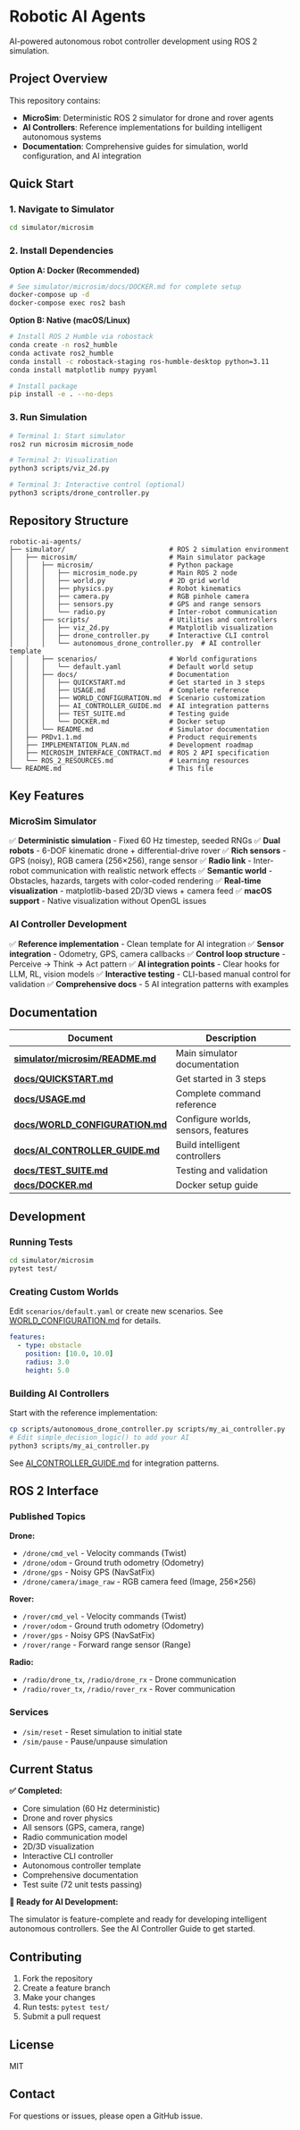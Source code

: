 # Robotic AI Agents

AI-powered autonomous robot controller development using ROS 2 simulation.

## Project Overview

This repository contains:
- **MicroSim**: Deterministic ROS 2 simulator for drone and rover agents
- **AI Controllers**: Reference implementations for building intelligent autonomous systems
- **Documentation**: Comprehensive guides for simulation, world configuration, and AI integration

## Quick Start

### 1. Navigate to Simulator

```bash
cd simulator/microsim
```

### 2. Install Dependencies

**Option A: Docker (Recommended)**
```bash
# See simulator/microsim/docs/DOCKER.md for complete setup
docker-compose up -d
docker-compose exec ros2 bash
```

**Option B: Native (macOS/Linux)**
```bash
# Install ROS 2 Humble via robostack
conda create -n ros2_humble
conda activate ros2_humble
conda install -c robostack-staging ros-humble-desktop python=3.11
conda install matplotlib numpy pyyaml

# Install package
pip install -e . --no-deps
```

### 3. Run Simulation

```bash
# Terminal 1: Start simulator
ros2 run microsim microsim_node

# Terminal 2: Visualization
python3 scripts/viz_2d.py

# Terminal 3: Interactive control (optional)
python3 scripts/drone_controller.py
```

## Repository Structure

```
robotic-ai-agents/
├── simulator/                          # ROS 2 simulation environment
│   ├── microsim/                       # Main simulator package
│   │   ├── microsim/                   # Python package
│   │   │   ├── microsim_node.py        # Main ROS 2 node
│   │   │   ├── world.py                # 2D grid world
│   │   │   ├── physics.py              # Robot kinematics
│   │   │   ├── camera.py               # RGB pinhole camera
│   │   │   ├── sensors.py              # GPS and range sensors
│   │   │   └── radio.py                # Inter-robot communication
│   │   ├── scripts/                    # Utilities and controllers
│   │   │   ├── viz_2d.py               # Matplotlib visualization
│   │   │   ├── drone_controller.py     # Interactive CLI control
│   │   │   └── autonomous_drone_controller.py  # AI controller template
│   │   ├── scenarios/                  # World configurations
│   │   │   └── default.yaml            # Default world setup
│   │   ├── docs/                       # Documentation
│   │   │   ├── QUICKSTART.md           # Get started in 3 steps
│   │   │   ├── USAGE.md                # Complete reference
│   │   │   ├── WORLD_CONFIGURATION.md  # Scenario customization
│   │   │   ├── AI_CONTROLLER_GUIDE.md  # AI integration patterns
│   │   │   ├── TEST_SUITE.md           # Testing guide
│   │   │   └── DOCKER.md               # Docker setup
│   │   └── README.md                   # Simulator documentation
│   ├── PRDv1.1.md                      # Product requirements
│   ├── IMPLEMENTATION_PLAN.md          # Development roadmap
│   ├── MICROSIM_INTERFACE_CONTRACT.md  # ROS 2 API specification
│   └── ROS_2_RESOURCES.md              # Learning resources
└── README.md                           # This file
```

## Key Features

### MicroSim Simulator

✅ **Deterministic simulation** - Fixed 60 Hz timestep, seeded RNGs
✅ **Dual robots** - 6-DOF kinematic drone + differential-drive rover
✅ **Rich sensors** - GPS (noisy), RGB camera (256×256), range sensor
✅ **Radio link** - Inter-robot communication with realistic network effects
✅ **Semantic world** - Obstacles, hazards, targets with color-coded rendering
✅ **Real-time visualization** - matplotlib-based 2D/3D views + camera feed
✅ **macOS support** - Native visualization without OpenGL issues

### AI Controller Development

✅ **Reference implementation** - Clean template for AI integration
✅ **Sensor integration** - Odometry, GPS, camera callbacks
✅ **Control loop structure** - Perceive → Think → Act pattern
✅ **AI integration points** - Clear hooks for LLM, RL, vision models
✅ **Interactive testing** - CLI-based manual control for validation
✅ **Comprehensive docs** - 5 AI integration patterns with examples

## Documentation

| Document | Description |
|----------|-------------|
| [**simulator/microsim/README.md**](simulator/microsim/README.md) | Main simulator documentation |
| [**docs/QUICKSTART.md**](simulator/microsim/docs/QUICKSTART.md) | Get started in 3 steps |
| [**docs/USAGE.md**](simulator/microsim/docs/USAGE.md) | Complete command reference |
| [**docs/WORLD_CONFIGURATION.md**](simulator/microsim/docs/WORLD_CONFIGURATION.md) | Configure worlds, sensors, features |
| [**docs/AI_CONTROLLER_GUIDE.md**](simulator/microsim/docs/AI_CONTROLLER_GUIDE.md) | Build intelligent controllers |
| [**docs/TEST_SUITE.md**](simulator/microsim/docs/TEST_SUITE.md) | Testing and validation |
| [**docs/DOCKER.md**](simulator/microsim/docs/DOCKER.md) | Docker setup guide |

## Development

### Running Tests

```bash
cd simulator/microsim
pytest test/
```

### Creating Custom Worlds

Edit `scenarios/default.yaml` or create new scenarios. See [WORLD_CONFIGURATION.md](simulator/microsim/docs/WORLD_CONFIGURATION.md) for details.

```yaml
features:
  - type: obstacle
    position: [10.0, 10.0]
    radius: 3.0
    height: 5.0
```

### Building AI Controllers

Start with the reference implementation:

```bash
cp scripts/autonomous_drone_controller.py scripts/my_ai_controller.py
# Edit simple_decision_logic() to add your AI
python3 scripts/my_ai_controller.py
```

See [AI_CONTROLLER_GUIDE.md](simulator/microsim/docs/AI_CONTROLLER_GUIDE.md) for integration patterns.

## ROS 2 Interface

### Published Topics

**Drone:**
- `/drone/cmd_vel` - Velocity commands (Twist)
- `/drone/odom` - Ground truth odometry (Odometry)
- `/drone/gps` - Noisy GPS (NavSatFix)
- `/drone/camera/image_raw` - RGB camera feed (Image, 256×256)

**Rover:**
- `/rover/cmd_vel` - Velocity commands (Twist)
- `/rover/odom` - Ground truth odometry (Odometry)
- `/rover/gps` - Noisy GPS (NavSatFix)
- `/rover/range` - Forward range sensor (Range)

**Radio:**
- `/radio/drone_tx`, `/radio/drone_rx` - Drone communication
- `/radio/rover_tx`, `/radio/rover_rx` - Rover communication

### Services

- `/sim/reset` - Reset simulation to initial state
- `/sim/pause` - Pause/unpause simulation

## Current Status

**✅ Completed:**
- Core simulation (60 Hz deterministic)
- Drone and rover physics
- All sensors (GPS, camera, range)
- Radio communication model
- 2D/3D visualization
- Interactive CLI controller
- Autonomous controller template
- Comprehensive documentation
- Test suite (72 unit tests passing)

**🎯 Ready for AI Development:**

The simulator is feature-complete and ready for developing intelligent autonomous controllers. See the AI Controller Guide to get started.

## Contributing

1. Fork the repository
2. Create a feature branch
3. Make your changes
4. Run tests: `pytest test/`
5. Submit a pull request

## License

MIT

## Contact

For questions or issues, please open a GitHub issue.
